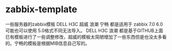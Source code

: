 # zabbix-template
一些服务器的zabbix模板
DELL H3C 超威 浪潮 宁畅  都是适用于 zabbix 7.0 6.0可能也可以使用 5.0格式不同无法导入。
DELL H3C 浪潮 都是基于GITHUB上面已有模板进行了一些调整修改，超威的模板太简陋增加了一些东西但是也没太多看的。宁畅的模板是根据MIB信息自己写的。
